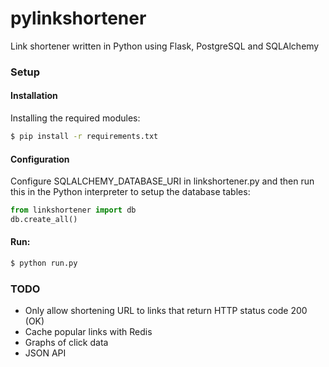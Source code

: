 pylinkshortener
===============

Link shortener written in Python using Flask, PostgreSQL and SQLAlchemy

### Setup
#### Installation
Installing the required modules:
```bash
$ pip install -r requirements.txt
```

#### Configuration
Configure SQLALCHEMY_DATABASE_URI in linkshortener.py and then run this in the Python interpreter to setup the database tables:
```py
from linkshortener import db
db.create_all()
```

#### Run:
```bash
$ python run.py
```

### TODO
* Only allow shortening URL to links that return HTTP status code 200 (OK)
* Cache popular links with Redis
* Graphs of click data
* JSON API

